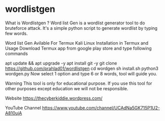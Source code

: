 # wordlistgen
What is Wordlistgen ?
Word list Gen is a wordlist generator tool to do bruteforce attack. It's a simple python script to generate wordlist by typing few words.


Word list Gen Avilable For
Termux
Kali Linux
Installation in Termux and Usage
Download Termux app from google play store and type following commands

apt update && apt upgrade -y
apt install git -y
git clone https://github.com/prahlad01/wordlistgen 
cd wordgen
sh install.sh
python3 wordgen.py
Now select 1 option and type 6 or 8 words, tool will guide you.

Warning
This tool is only for educational purpose. If you use this tool for other purposes except education we will not be responsible.

Website
https://thecyberkiddie.wordpress.com/

YouTube Channel
https://www.youtube.com/channel/UCAdNa5GK715P1U2-A810ujA
